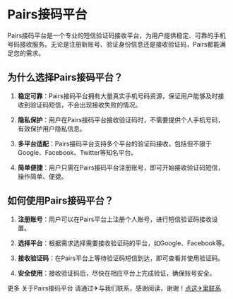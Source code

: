 # Pairs接码平台

Pairs接码平台是一个专业的短信验证码接收平台，为用户提供稳定、可靠的手机号码接收服务。无论是注册新账号、验证身份信息还是接收验证码，Pairs都能满足您的需求。

## 为什么选择Pairs接码平台？

1. **稳定可靠**：Pairs接码平台拥有大量真实手机号码资源，保证用户能够及时接收到验证码短信，不会出现接收失败的情况。

2. **隐私保护**：用户在Pairs接码平台接收验证码时，不需要提供个人手机号码，有效保护用户隐私信息。

3. **多平台适配**：Pairs接码平台支持多个平台的验证码接收，包括但不限于Google、Facebook、Twitter等知名平台。

4. **简单便捷**：用户只需在Pairs接码平台注册账号，即可开始接收验证码短信，操作简单、便捷。

## 如何使用Pairs接码平台？

1. **注册账号**：用户可以在Pairs平台上注册个人账号，进行短信验证码接收设置。

2. **选择平台**：根据需求选择需要接收验证码的平台，如Google、Facebook等。

3. **接收验证码**：在Pairs平台上等待验证码短信到达，即可查看并使用验证码。

4. **安全使用**：接收验证码后，尽快在相应平台上完成验证，确保账号安全。

更多 关于Pairs接码平台 请通过✈与我们联系，感谢阅读，谢谢！[点这✈里联系](https://ads.k02.cc)